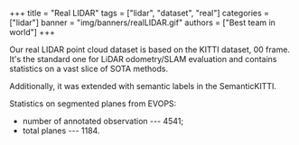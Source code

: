 +++
title = "Real LIDAR"
tags = ["lidar", "dataset", "real"]
categories = ["lidar"]
banner = "img/banners/realLIDAR.gif"
authors = ["Best team in world"]
+++

Our real LIDAR point cloud dataset is based on the KITTI dataset, 00 frame. It's 
the standard one for LiDAR odometry/SLAM evaluation and contains statistics on a vast slice of SOTA methods.

Additionally, it was extended with semantic labels in the SemanticKITTI.

Statistics on segmented planes from EVOPS: 
- number of annotated observation --- 4541;
- total planes --- 1184.
